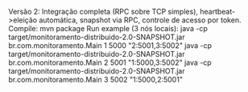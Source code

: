 Versão 2: Integração completa (RPC sobre TCP simples), heartbeat->eleição automática, snapshot via RPC, controle de acesso por token.
Compile: mvn package
Run example (3 nós locais):
  java -cp target/monitoramento-distribuido-2.0-SNAPSHOT.jar br.com.monitoramento.Main 1 5000 "2:5001,3:5002"
  java -cp target/monitoramento-distribuido-2.0-SNAPSHOT.jar br.com.monitoramento.Main 2 5001 "1:5000,3:5002"
  java -cp target/monitoramento-distribuido-2.0-SNAPSHOT.jar br.com.monitoramento.Main 3 5002 "1:5000,2:5001"
